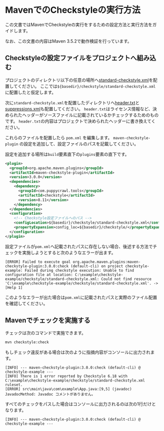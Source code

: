 # MavenでのCheckstyleの実行方法

この文書ではMavenでCheckstyleの実行をするための設定方法と実行方法をガイドします。

なお、この文書の内容はMaven 3.5.2で動作検証を行っています。

## Checkstyleの設定ファイルをプロジェクトへ組み込む

プロジェクトのディレクトリ以下の任意の場所へ[standard-checkstyle.xml](../checkstyle-example/checkstyle/standard-checkstyle.xml)を配置してください。
ここでは`${basedir}/checkstyle/standard-checkstyle.xml`に配置したと仮定します。

次に`standard-checkstyle.xml`を配置したディレクトリへ[header.txt](../checkstyle-example/checkstyle/header.txt)と[suppressions.xml](../checkstyle-example/checkstyle/suppressions.xml)も配置してください。
`header.txt`はライセンス情報など、決められたヘッダーがソースファイルに記載されているかチェックするためのものです。
`header.txt`の内容はプロジェクトで決められたヘッダーに書き換えてください。

これらのファイルを配置したら `pom.xml` を編集します。
`maven-checkstyle-plugin` の設定を追加して、設定ファイルのパスを記載してください。

設定を追加する場所は`build`要素直下の`plugins`要素の直下です。

```xml
<plugin>
  <groupId>org.apache.maven.plugins</groupId>
  <artifactId>maven-checkstyle-plugin</artifactId>
  <version>3.0.0</version>
  <dependencies>
    <dependency>
      <groupId>com.puppycrawl.tools</groupId>
      <artifactId>checkstyle</artifactId>
      <version>8.11</version>
    </dependency>
  </dependencies>
  <configuration>
    <!-- Checkstyle設定ファイルへのパス -->
    <configLocation>${basedir}/checkstyle/standard-checkstyle.xml</configLocation>
    <propertyExpansion>config_loc=${basedir}/checkstyle/</propertyExpansion>
  </configuration>
</plugin>
```

設定ファイルが`pom.xml`へ記載されたパスに存在しない場合、後述する方法でチェックを実施しようとすると次のようなエラーが出ます。

```
[ERROR] Failed to execute goal org.apache.maven.plugins:maven-checkstyle-plugin:3.0.0:check (default-cli) on project checkstyle-example: Failed during checkstyle execution: Unable to find configuration file at location: C:\example\checkstyle-example/checkstyle/standard-checkstyle.xml: Could not find resource 'C:\example\checkstyle-example/checkstyle/standard-checkstyle.xml'. -> [Help 1]
```

このようなエラーが出た場合は`pom.xml`に記載されたパスと実際のファイル配置を確認してください。

## Mavenでチェックを実施する

チェックは次のコマンドで実施できます。

```sh
mvn checkstyle:check
```

もしチェック違反がある場合は次のように指摘内容がコンソールに出力されます。

```
[INFO] --- maven-checkstyle-plugin:3.0.0:check (default-cli) @ checkstyle-example ---
[INFO] There is 1 error reported by Checkstyle 6.18 with C:\example\checkstyle-example/checkstyle/standard-checkstyle.xml ruleset.
[ERROR] src\main\java\com\example\App.java:[9,5] (javadoc) JavadocMethod: Javadoc コメントがありません。
```

すべてのチェックをパスした場合はコンソールに出力されるのは次の1行だけとなります。

```
[INFO] --- maven-checkstyle-plugin:3.0.0:check (default-cli) @ checkstyle-example ---
```
